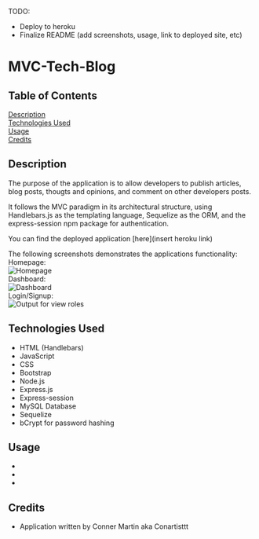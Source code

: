 TODO:
* Deploy to heroku
* Finalize README (add screenshots, usage, link to deployed site, etc)

# MVC-Tech-Blog

## Table of Contents

[Description](#description)
<br>
[Technologies Used](#technologies-used)
<br>
[Usage](#usage)
<br>
[Credits](#credits)

## Description

The purpose of the application is to allow developers to publish articles, blog posts, thougts and opinions, and comment on other developers posts. 

It follows the MVC paradigm in its architectural structure, using Handlebars.js as the templating language, Sequelize as the ORM, and the express-session npm package for authentication.

You can find the deployed application [here](insert heroku link)

The following screenshots demonstrates the applications functionality: 
<br>
Homepage:
<br>
![Homepage](./assets/)
<br>
Dashboard:
<br>
![Dashboard](./assets/)
<br>
Login/Signup:
<br>
![Output for view roles](./assets/)
<br>

## Technologies Used

* HTML (Handlebars)
* JavaScript
* CSS
* Bootstrap
* Node.js
* Express.js
* Express-session
* MySQL Database
* Sequelize
* bCrypt for password hashing

## Usage
* 
* 
* 

## Credits

* Application written by Conner Martin aka Conartisttt